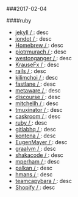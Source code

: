 ###2017-02-04

####ruby

* [jekyll / ](https://github.com/jekyll/jekyll): desc
* [jondot / ](https://github.com/jondot/awesome-react-native): desc
* [Homebrew / ](https://github.com/Homebrew/brew): desc
* [piotrmurach / ](https://github.com/piotrmurach/tty): desc
* [westonganger / ](https://github.com/westonganger/spreadsheet_architect): desc
* [KrauseFx / ](https://github.com/KrauseFx/twitter-unfollow): desc
* [rails / ](https://github.com/rails/rails): desc
* [kilimchoi / ](https://github.com/kilimchoi/engineering-blogs): desc
* [fastlane / ](https://github.com/fastlane/fastlane): desc
* [metaware / ](https://github.com/metaware/underlock): desc
* [discourse / ](https://github.com/discourse/discourse): desc
* [mitchellh / ](https://github.com/mitchellh/vagrant): desc
* [tmuxinator / ](https://github.com/tmuxinator/tmuxinator): desc
* [caskroom / ](https://github.com/caskroom/homebrew-cask): desc
* [ruby / ](https://github.com/ruby/ruby): desc
* [gitlabhq / ](https://github.com/gitlabhq/gitlabhq): desc
* [kontena / ](https://github.com/kontena/kontena): desc
* [EugenMayer / ](https://github.com/EugenMayer/docker-sync): desc
* [graalvm / ](https://github.com/graalvm/truffleruby): desc
* [shakacode / ](https://github.com/shakacode/react_on_rails): desc
* [mperham / ](https://github.com/mperham/sidekiq): desc
* [palkan / ](https://github.com/palkan/litecable): desc
* [hmans / ](https://github.com/hmans/flutterby): desc
* [teamcapybara / ](https://github.com/teamcapybara/capybara): desc
* [Shopify / ](https://github.com/Shopify/liquid): desc
